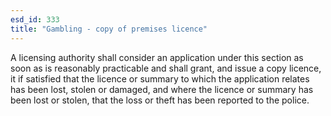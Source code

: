 ```yaml
---
esd_id: 333
title: "Gambling - copy of premises licence"
---
```


A licensing authority shall consider an application under this section as soon as is reasonably practicable and shall grant, and issue a copy licence, it if satisfied that the licence or summary to which the application relates has been lost, stolen or damaged, and where the licence or summary has been lost or stolen, that the loss or theft has been reported to the police.

